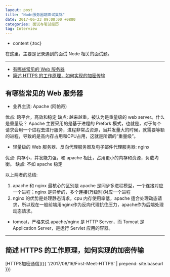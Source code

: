 ```yaml
---
layout: post
title: "Node服务器端面试集锦"
date: 2017-06-23 09:00:00 +0800 
categories: 面试与笔试经历
tag: Interview
---
```

* content
{:toc}

在这里，主要是记录遇到的面试 Node 相关的面试题。

---

<!-- more -->
<!-- TOC -->

- [有哪些常见的 Web 服务器](#有哪些常见的-web-服务器)
- [简述 HTTPS 的工作原理，如何实现的加密传输](#简述-https-的工作原理如何实现的加密传输)

<!-- /TOC -->

## 有哪些常见的 Web 服务器

+ 业界主流: Apache (阿帕奇)

优点: 跨平台，高效和稳定
缺点: 越来越重，被认为是重量级的 web server。什么是重量级？ Apache 主要采用的是基于进程的 Prefork 模式，也就是，对于每个请求会用一个进程去进行服务，进程非常占资源，当并发量大的时候，就需要等额的进程，导致的是高内存占用和CPU占用，这就是所谓的“重量级”。

+ 轻量级的 Web 服务器、反向代理服务器及电子邮件代理服务器: nginx

优点: 内存小，并发能力强，和 apache 相比，占用更小的内存和资源，负载均衡。
缺点: 不如 apache 稳定

以上两者的总结: 

1. apache 和 nginx 最核心的区别是 apache 是同步多进程模型，一个连接对应一个进程；nginx 是异步的，多个连接(万级别)对应一个进程
2. nginx 的优势是处理静态请求，cpu 内存使用率低，apache 适合处理动态请求，所以现在一般前端用nginx作为反向代理抗住压力，apache作为后端处理动态请求。

+ tomcat，严格来说 apache/nginx 是 HTTP Server，而 Tomcat 是 Application Server，是运行 Servlet 应用的容器。

---

## 简述 HTTPS 的工作原理，如何实现的加密传输

[HTTPS加密通信]({{ '/2017/08/16/First-Meet-HTTPS' | prepend: site.baseurl }})